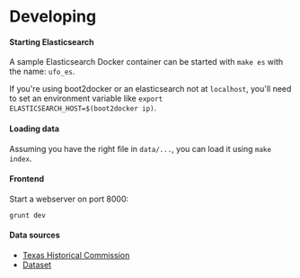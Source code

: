Developing
==========

#### Starting Elasticsearch
A sample Elasticsearch Docker container can be started with `make es` with the
name: `ufo_es`.

If you're using boot2docker or an elasticsearch not at `localhost`, you'll need
to set an environment variable like `export ELASTICSEARCH_HOST=$(boot2docker
ip)`.

#### Loading data
Assuming you have the right file in `data/...`, you can load it using `make
index`.

#### Frontend
Start a webserver on port 8000:

`grunt dev`

#### Data sources

* [Texas Historical Commission](http://atlas.thc.state.tx.us/shell-mrd.htm)
* [Dataset](https://s3-us-west-2.amazonaws.com/data.codingnews.info/Historical+Marker_20150521_145030_254.csv)
